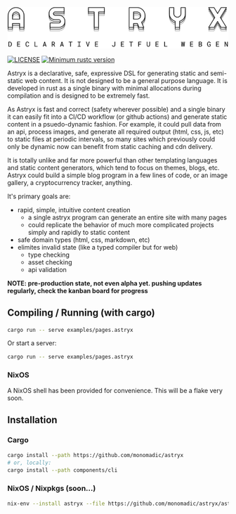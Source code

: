 <p align="center"><img src="https://raw.githubusercontent.com/monomadic/astryx/master/assets/logo.svg" /></p>

[![LICENSE](https://img.shields.io/badge/license-MIT-blue.svg)](LICENSE)
[![Minimum rustc version](https://img.shields.io/badge/rustc-1.42.0+-green.svg)](#rust-version-requirements)

Astryx is a declarative, safe, expressive DSL for generating static and semi-static web content. It is not designed to be a general purpose language. It is developed in rust as a single binary with minimal allocations during compilation and is designed to be extremely fast.

As Astryx is fast and correct (safety wherever possible) and a single binary it can easily fit into a CI/CD workflow (or github actions) and generate static content in a psuedo-dynamic fashion. For example, it could pull data from an api, process images, and generate all required output (html, css, js, etc) to static files at periodic intervals, so many sites which previously could only be dynamic now can benefit from static caching and cdn delivery.

It is totally unlike and far more powerful than other templating languages and static content generators, which tend to focus on themes, blogs, etc. Astryx could build a simple blog program in a few lines of code, or an image gallery, a cryptocurrency tracker, anything.

It's primary goals are:
- rapid, simple, intuitive content creation
  - a single astryx program can generate an entire site with many pages
  - could replicate the behavior of much more complicated projects simply and rapidly to static content
- safe domain types (html, css, markdown, etc)
- elimites invalid state (like a typed compiler but for web)
  - type checking
  - asset checking
  - api validation

__NOTE: pre-production state, not even alpha yet. pushing updates regularly, check the kanban board for progress__

## Compiling / Running (with cargo)

``` bash
cargo run -- serve examples/pages.astryx
```

Or start a server:
``` bash
cargo run -- serve examples/pages.astryx
```

### NixOS

A NixOS shell has been provided for convenience. This will be a flake very soon.

## Installation

### Cargo

``` bash
cargo install --path https://github.com/monomadic/astryx
# or, locally:
cargo install --path components/cli
```

### NixOS / Nixpkgs (soon...)

``` bash
nix-env --install astryx --file https://github.com/monomadic/astryx/astryx.nix
```

